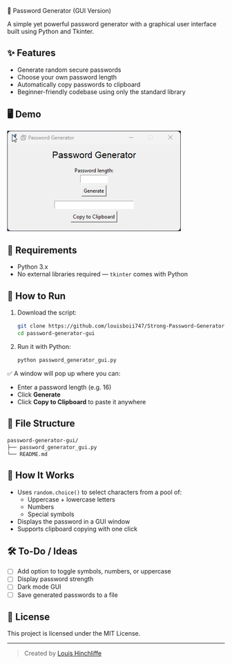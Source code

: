 🔐 Password Generator (GUI Version)

A simple yet powerful password generator with a graphical user interface built using Python and Tkinter.

## ✨ Features

- Generate random secure passwords
- Choose your own password length
- Automatically copy passwords to clipboard
- Beginner-friendly codebase using only the standard library

## 🖥️ Demo

![Password Generator GUI](https://raw.githubusercontent.com/louisboii747/Strong-Password-Generator-GUI/refs/heads/main/demo.gif)

## 🧰 Requirements

- Python 3.x  
- No external libraries required — `tkinter` comes with Python

## 🚀 How to Run

1. Download the script:
   ```bash
   git clone https://github.com/louisboii747/Strong-Password-Generator-GUI.git
   cd password-generator-gui
   ```

2. Run it with Python:
   ```bash
   python password_generator_gui.py
   ```

✅ A window will pop up where you can:
- Enter a password length (e.g. 16)
- Click **Generate**
- Click **Copy to Clipboard** to paste it anywhere

## 📂 File Structure

```
password-generator-gui/
├── password_generator_gui.py
└── README.md
```

## 🧠 How It Works

- Uses `random.choice()` to select characters from a pool of:
  - Uppercase + lowercase letters
  - Numbers
  - Special symbols
- Displays the password in a GUI window
- Supports clipboard copying with one click

## 🛠️ To-Do / Ideas

- [ ] Add option to toggle symbols, numbers, or uppercase
- [ ] Display password strength
- [ ] Dark mode GUI
- [ ] Save generated passwords to a file

## 📜 License

This project is licensed under the MIT License.

---

> Created by [Louis Hinchliffe](https://github.com/louisboii747)
